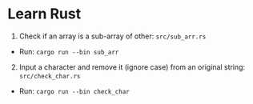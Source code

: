 # Learn Rust

1. Check if an array is a sub-array of other: `src/sub_arr.rs`
- Run: `cargo run --bin sub_arr`

2. Input a character and remove it (ignore case) from an original string: `src/check_char.rs`
- Run: `cargo run --bin check_char`
